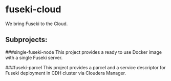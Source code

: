 # fuseki-cloud
We bring Fuseki to the Cloud.

## Subprojects:
###single-fuseki-node
This project provides a ready to use Docker image with a single Fuseki server.

###fuseki-parcel
This project provides a parcel and a service descriptor for Fuseki deployment in CDH cluster via Cloudera Manager.


